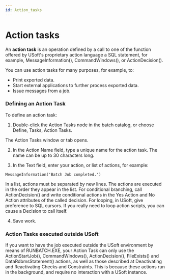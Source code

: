 ```yaml
---
id: Action_tasks
---
```


# Action tasks

An **action task** is an operation defined by a call to one of the function offered by USoft's proprietary action language a SQL statement, for example, MessageInformation(), CommandWindows(), or ActionDecision().

You can use action tasks for many purposes, for example, to:

- Print exported data.
- Start external applications to further process exported data.
- Issue messages from a job.

### Defining an Action Task

To define an action task:

1. Double-click the Action Tasks node in the batch catalog, or choose Define, Tasks, Action Tasks.

The Action Tasks window or tab opens.

2. In the Action Name field, type a unique name for the action task. The name can be up to 30 characters long.

3. In the Text field, enter your action, or list of actions, for example:

```
MessageInformation('Batch Job completed.')

```

In a list, actions must be separated by new lines. The actions are executed in the order they appear in the list. For conditional branching, call ActionDecision() and write conditional actions in the Yes Action and No Action attributes of the called decision. For looping, in USoft, give preference to SQL cursors. If you really need to loop action scripts, you can cause a Decision to call itself.

4. Save work.

### Action Tasks executed outside USoft

If you want to have the job executed outside the USoft environment by means of RUNBATCH.EXE, your Action Task can only use the ActionStartJob(), CommandWindows(), ActionDecision(), FileExists() and DataRdbmsStatement() actions, as well as those described at Deactivating and Reactivating Checks and Constraints. This is because these actions run in the background, and require no interaction with a USoft instance.